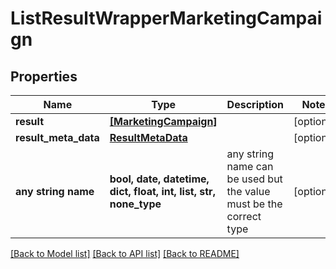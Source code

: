 # ListResultWrapperMarketingCampaign


## Properties
Name | Type | Description | Notes
------------ | ------------- | ------------- | -------------
**result** | [**[MarketingCampaign]**](MarketingCampaign.md) |  | [optional] 
**result_meta_data** | [**ResultMetaData**](ResultMetaData.md) |  | [optional] 
**any string name** | **bool, date, datetime, dict, float, int, list, str, none_type** | any string name can be used but the value must be the correct type | [optional]

[[Back to Model list]](../README.md#documentation-for-models) [[Back to API list]](../README.md#documentation-for-api-endpoints) [[Back to README]](../README.md)


